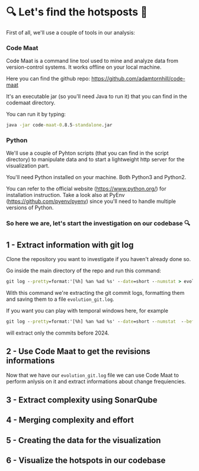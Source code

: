# 🔍 Let's find the hotsposts 🔴

First of all, we'll use a couple of tools in our analysis:

### Code Maat
Code Maat is a command line tool used to mine and analyze data from version-control systems. It works offline on your local machine.

Here you can find the github repo:
https://github.com/adamtornhill/code-maat

It's an executable jar (so you'll need Java to run it) that you can find in the codemaat directory.

You can run it by typing:

``` cmd
java -jar code-maat-0.8.5-standalone.jar
```

### Python
We'll use a couple of Pyhton scripts (that you can find in the script directory) to manipulate data and to start a lightweight http server for the visualization part.

You'll need Python installed on your machine. 
Both Python3 and Python2.

You can refer to the official website (https://www.python.org/) for installation instruction.
Take a look also at PyEnv (https://github.com/pyenv/pyenv) since you'll need to handle multiple versions of Python.

###  So here we are, let's start the investigation on our codebase 🔍

## 1 - Extract information with git log

Clone the repository you want to investigate if you haven't already done so.

Go inside the main directory of the repo and run this command:

``` cmd
git log --pretty=format:'[%h] %an %ad %s' --date=short --numstat > evolution_git.log
```
With this command we're extracting the git commit logs, formatting them and saving them to a file `evolution_git.log`.

If you want you can play with temporal windows here, for example 
``` cmd
git log --pretty=format:'[%h] %an %ad %s' --date=short --numstat  --before=2024-01-01 > evolution_git.log
```
will extract only the commits before 2024.

## 2 - Use Code Maat to get the revisions informations

Now that we have our `evolution_git.log` file we can use Code Maat to perform anlysis on it and extract informations about change frequiencies.

## 3 - Extract complexity using SonarQube

## 4 - Merging complexity and effort

## 5 - Creating the data for the visualization

## 6 - Visualize the hotspots in our codebase